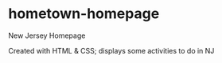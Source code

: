 # hometown-homepage

New Jersey Homepage

Created with HTML & CSS; displays some activities to do in NJ 
